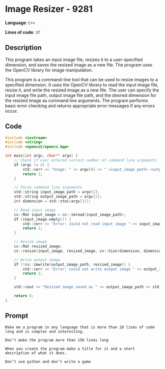 # Image Resizer - 9281

**Language**: `C++`

**Lines of code**: `37`

## Description

This program takes an input image file, resizes it to a user-specified dimension, and saves the resized image as a new file. The program uses the OpenCV library for image manipulation.

This program is a command-line tool that can be used to resize images to a specified dimension. It uses the OpenCV library to read the input image file, resize it, and write the resized image as a new file. The user can specify the input image file path, output image file path, and the desired dimension for the resized image as command line arguments. The program performs basic error checking and returns appropriate error messages if any errors occur.

## Code

```C
#include <iostream>
#include <string>
#include <opencv2/opencv.hpp>

int main(int argc, char** argv) {
    // Check if user entered correct number of command line arguments
    if (argc != 4) {
        std::cerr << "Usage: " << argv[0] << " <input_image_path> <output_image_path> <dimension>" << std::endl;
        return 1;
    }

    // Parse command line arguments
    std::string input_image_path = argv[1];
    std::string output_image_path = argv[2];
    int dimension = std::stoi(argv[3]);

    // Read input image
    cv::Mat input_image = cv::imread(input_image_path);
    if (input_image.empty()) {
        std::cerr << "Error: could not read input image " << input_image_path << std::endl;
        return 1;
    }

    // Resize image
    cv::Mat resized_image;
    cv::resize(input_image, resized_image, cv::Size(dimension, dimension));

    // Write output image
    if (!cv::imwrite(output_image_path, resized_image)) {
        std::cerr << "Error: could not write output image " << output_image_path << std::endl;
        return 1;
    }

    std::cout << "Resized image saved as " << output_image_path << std::endl;

    return 0;
}

```

## Prompt

```
Make me a program in any language that is more than 20 lines of code long and is complex and interesting.

Don’t make the program more than 150 lines long

When you create the program make a title for it and a short description of what it does.

Don’t use python and don’t write a game
```